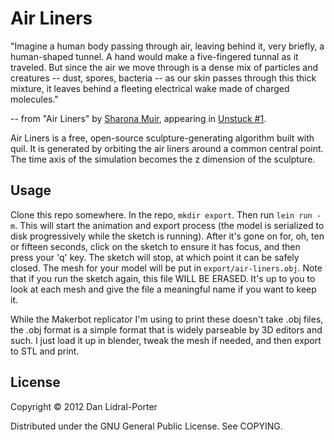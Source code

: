 # Air Liners

"Imagine a human body passing through air, leaving behind it, very briefly,
a human-shaped tunnel. A hand would make a five-fingered tunnal as it traveled.
But since the air we move through is a dense mix of particles and creatures --
dust, spores, bacteria -- as our skin passes through this thick mixture, it
leaves behind a fleeting electrical wake made of charged molecules."

   -- from "Air Liners" by [Sharona Muir][sm], appearing in [Unstuck #1][un].

[sm]: http://www.sharonamuir.com/
[un]: http://www.unstuckbooks.org/issue-1

Air Liners is a free, open-source sculpture-generating algorithm built with
quil. It is generated by orbiting the air liners around a common central point.
The time axis of the simulation becomes the z dimension of the sculpture.

## Usage

Clone this repo somewhere. In the repo, `mkdir export`. Then run `lein run -m`.
This will start the animation and export process (the model is serialized to
disk progressively while the sketch is running). After it's gone on for, oh, ten
or fifteen seconds, click on the sketch to ensure it has focus, and then press
your 'q' key. The sketch will stop, at which point it can be safely closed. The
mesh for your model will be put in `export/air-liners.obj`. Note that if you run
the sketch again, this file WILL BE ERASED. It's up to you to look at each mesh
and give the file a meaningful name if you want to keep it.

While the Makerbot replicator I'm using to print these doesn't take .obj files,
the .obj format is a simple format that is widely parseable by 3D editors and
such. I just load it up in blender, tweak the mesh if needed, and then
export to STL and print.

## License

Copyright © 2012 Dan Lidral-Porter

Distributed under the GNU General Public License. See COPYING.
